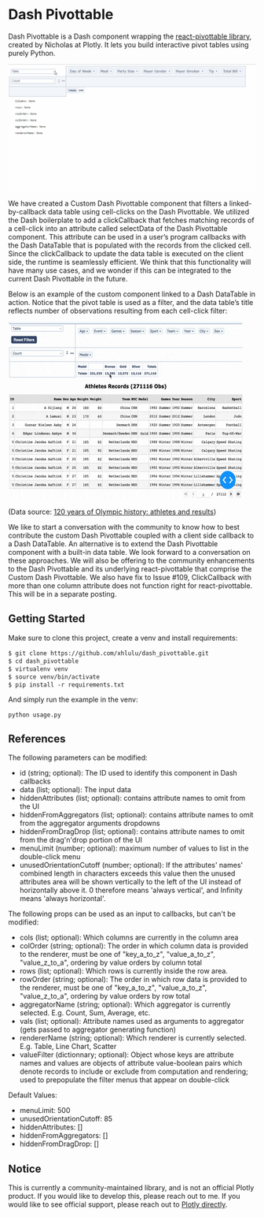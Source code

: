 # Dash Pivottable

Dash Pivottable is a Dash component wrapping the [react-pivottable library](https://github.com/plotly/react-pivottable/), created by Nicholas at Plotly. It lets you build interactive pivot tables using purely Python.

![pivot table demo](images/pivottable-demo.gif)

We have created a Custom Dash Pivottable component that filters a linked-by-callback data table using cell-clicks on the Dash Pivottable. We utilized the Dash boilerplate to add a clickCallback that fetches matching records of a cell-click into an attribute called selectData of the Dash Pivottable component. This attribute can be used in a user’s program callbacks with the Dash DataTable that is populated with the records from the clicked cell. Since the clickCallback to update the data table is executed on the client side, the runtime is seamlessly efficient. We think that this functionality will have many use cases, and we wonder if this can be integrated to the current Dash Pivottable in the future.

Below is an example of the custom component linked to a Dash DataTable in action. Notice that the pivot table is used as a filter, and the data table’s title reflects number of observations resulting from each cell-click filter:

![custom pivot table demo](images/athl_demo.gif)

(Data source: [120 years of Olympic history: athletes and results](https://www.kaggle.com/heesoo37/120-years-of-olympic-history-athletes-and-results))

We like to start a conversation with the community to know how to best contribute the custom Dash Pivottable coupled with a client side callback to a Dash DataTable. An alternative is to extend the Dash Pivottable component with a built-in data table. We look forward to a conversation on these approaches. We will also be offering to the community enhancements to the Dash Pivottable and its underlying react-pivottable that comprise the Custom Dash Pivottable. We also have fix to Issue #109, ClickCallback with more than one column attribute does not function right for react-pivottable. This will be in a separate posting.

## Getting Started

Make sure to clone this project, create a venv and install requirements:
```commandline
$ git clone https://github.com/xhlulu/dash_pivottable.git
$ cd dash_pivottable
$ virtualenv venv
$ source venv/bin/activate
$ pip install -r requirements.txt
```

And simply run the example in the venv:
```commandline
python usage.py
```

## References

The following parameters can be modified:
- id (string; optional): The ID used to identify this component in Dash callbacks
- data (list; optional): The input data
- hiddenAttributes (list; optional): contains attribute names to omit from the UI
- hiddenFromAggregators (list; optional): contains attribute names to omit from the aggregator arguments dropdowns
- hiddenFromDragDrop (list; optional): contains attribute names to omit from the drag'n'drop portion of the UI
- menuLimit (number; optional): maximum number of values to list in the double-click menu
- unusedOrientationCutoff (number; optional): If the attributes' names' combined length in characters exceeds this
value then the unused attributes area will be shown vertically to the
left of the UI instead of horizontally above it. 0 therefore means
'always vertical', and Infinity means 'always horizontal'.

The following props can be used as an input to callbacks, but can't be modified:
- cols (list; optional): Which columns are currently in the column area
- colOrder (string; optional): The order in which column data is provided to the renderer, must be one
of "key_a_to_z", "value_a_to_z", "value_z_to_a", ordering by value
orders by column total
- rows (list; optional): Which rows is currently inside the row area.
- rowOrder (string; optional): The order in which row data is provided to the renderer, must be one
of "key_a_to_z", "value_a_to_z", "value_z_to_a", ordering by value
orders by row total
- aggregatorName (string; optional): Which aggregator is currently selected. E.g. Count, Sum, Average, etc.
- vals (list; optional): Attribute names used as arguments to aggregator (gets passed to aggregator generating function)
- rendererName (string; optional): Which renderer is currently selected. E.g. Table, Line Chart, Scatter
- valueFilter (dictionnary; optional): Object whose keys are attribute names and values are objects of attribute value-boolean pairs which denote records to include or exclude from computation and rendering; used to prepopulate the filter menus that appear on double-click

Default Values:
* menuLimit: 500
* unusedOrientationCutoff: 85
* hiddenAttributes: []
* hiddenFromAggregators: []
* hiddenFromDragDrop: []
    
## Notice

This is currently a community-maintained library, and is not an official Plotly product. If you would like to develop this, please reach out to me. If you would like to see official support, please reach out to [Plotly directly](https://plot.ly/products/consulting-and-oem/).
